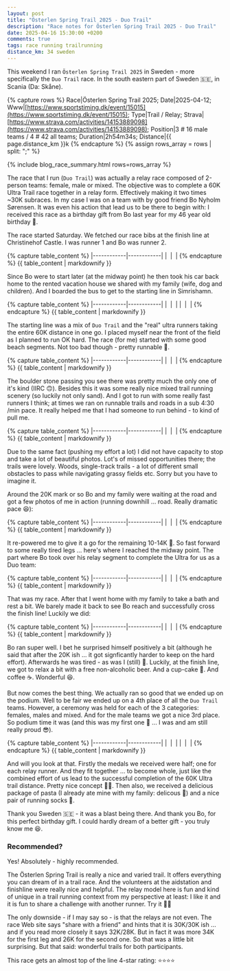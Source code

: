 ```yaml
---
layout: post
title: "Österlen Spring Trail 2025 - Duo Trail"
description: "Race notes for Österlen Spring Trail 2025 - Duo Trail"
date: 2025-04-16 15:30:00 +0200
comments: true
tags: race running trailrunning
distance_km: 34 sweden
---
```


This weekend I ran `Österlen Spring Trail 2025` in Sweden - more specifically the `Duo Trail` race. In the south eastern part of Sweden 🇸🇪, in Scania (Da: Skåne).

{% capture rows %}
Race|Österlen Spring Trail 2025;
Date|2025-04-12;
Www|[https://www.sportstiming.dk/event/15015](https://www.sportstiming.dk/event/15015);
Type|Trail / Relay;
Strava|[https://www.strava.com/activities/14153889098](https://www.strava.com/activities/14153889098);
Position|3 # 16 male teams / 4 # 42 all teams;
Duration|2h54m34s;
Distance|{{ page.distance_km }}k
{% endcapture %}
{% assign rows_array = rows | split: ";" %}

{% include blog_race_summary.html rows=rows_array %}

The race that I run (`Duo Trail`) was actually a relay race composed of 2-person teams: female, male or mixed. The objective was to complete a 60K Ultra Trail race together in a relay form. Effectively making it two times ~30K subraces. In my case I was on a team with by good friend Bo Nyholm Sørensen. It was even his action that lead us to be there to begin with: I received this race as a birthday gift from Bo last year for my 46 year old birthday 🥳.

The race started Saturday. We fetched our race bibs at the finish line at Christinehof Castle. I was runner 1 and Bo was runner 2.

{% capture table_content %}
|------------|------------|
| <img src="/img_running/2025-04-16/IMG_3211.jpg" alt="" class="w-100 pl-2 pr-2" style="max-width: 350px" /> | <img src="/img_running/2025-04-16/IMG_3216.jpg" alt="" class="w-100 pl-2 pr-2" style="max-width: 350px" /> |
{% endcapture %}
{{ table_content | markdownify }}

Since Bo were to start later (at the midway point) he then took his car back home to the rented vacation house we shared with my family (wife, dog and children). And I boarded the bus to get to the starting line in Simrishamn.

{% capture table_content %}
|------------|------------|
| <img src="/img_running/2025-04-16/IMG_3217.jpg" alt="" class="w-100 pl-2 pr-2" style="max-width: 350px" /> | <img src="/img_running/2025-04-16/IMG_3222.jpg" alt="" class="w-100 pl-2 pr-2" style="max-width: 350px" /> |
| <img src="/img_running/2025-04-16/IMG_3224.jpg" alt="" class="w-100 pl-2 pr-2" style="max-width: 350px" /> | <img src="/img_running/2025-04-16/IMG_3226.jpg" alt="" class="w-100 pl-2 pr-2" style="max-width: 350px" /> |
{% endcapture %}
{{ table_content | markdownify }}

The starting line was a mix of `Duo Trail` and the "real" ultra runners taking the entire 60K distance in one go. I placed myself near the front of the field as I planned to run OK hard. The race (for me) started with some good beach segments. Not too bad though - pretty runnable 🤩.

{% capture table_content %}
|------------|------------|
| <img src="/img_running/2025-04-16/IMG_3230.jpg" alt="" class="w-100 pl-2 pr-2" style="max-width: 350px" /> | <img src="/img_running/2025-04-16/IMG_3232.jpg" alt="" class="w-100 pl-2 pr-2" style="max-width: 350px" /> |
{% endcapture %}
{{ table_content | markdownify }}

The boulder stone passing you see there was pretty much the only one of it's kind (IIRC 🙃). Besides this it was some really nice mixed trail running scenery (so luckily not only sand). And I got to run with some really fast runners I think; at times we ran on runnable trails and roads in a sub 4:30 /min pace. It really helped me that I had someone to run behind - to kind of pull me.

{% capture table_content %}
|------------|------------|
| <img src="/img_running/2025-04-16/IMG_3237.jpg" alt="" class="w-100 pl-2 pr-2" style="max-width: 350px" /> | <img src="/img_running/2025-04-16/IMG_3238.jpg" alt="" class="w-100 pl-2 pr-2" style="max-width: 350px" /> |
{% endcapture %}
{{ table_content | markdownify }}

Due to the same fact (pushing my effort a lot) I did not have capacity to stop and take a lot of beautiful photos. Lot's of missed opportunities there; the trails were lovely. Woods, single-track trails - a lot of different small obstacles to pass while navigating grassy fields etc. Sorry but you have to imagine it.

Around the 20K mark or so Bo and my family were waiting at the road and got a few photos of me in action (running downhill ... road. Really dramatic pace 😆):

{% capture table_content %}
|------------|------------|
| <img src="/img_running/2025-04-16/IMG_0080.jpg" alt="" class="w-100 pl-2 pr-2" style="max-width: 350px" /> | <img src="/img_running/2025-04-16/IMG_0081.jpg" alt="" class="w-100 pl-2 pr-2" style="max-width: 350px" /> |
{% endcapture %}
{{ table_content | markdownify }}

It re-powered me to give it a go for the remaining 10-14K 🤩. So fast forward to some really tired legs ... here's where I reached the midway point. The part where Bo took over his relay segment to complete the Ultra for us as a Duo team:

{% capture table_content %}
|------------|------------|
| <img src="/img_running/2025-04-16/IMG_0085.jpg" alt="" class="w-100 pl-2 pr-2" style="max-width: 350px" /> | <img src="/img_running/2025-04-16/IMG_3241.jpg" alt="" class="w-100 pl-2 pr-2" style="max-width: 350px" /> |
{% endcapture %}
{{ table_content | markdownify }}

That was my race. After that I went home with my family to take a bath and rest a bit. We barely made it back to see Bo reach and successfully cross the finish line! Luckily we did:

{% capture table_content %}
|------------|------------|
| <img src="/img_running/2025-04-16/IMG_5895.jpg" alt="" class="w-100 pl-2 pr-2" style="max-width: 350px" /> | <img src="/img_running/2025-04-16/IMG_3252.jpg" alt="" class="w-100 pl-2 pr-2" style="max-width: 350px" /> |
{% endcapture %}
{{ table_content | markdownify }}

Bo ran super well. I bet he surprised himself positively a bit (although he said that after the 20K ish ... it got signficantly harder to keep on the hard effort). Afterwards he was tired - as was I (still) 🤣. Luckily, at the finish line, we got to relax a bit with a free non-alcoholic beer. And a cup-cake 🧁. And coffee ☕️. Wonderful 😆.

But now comes the best thing. We actually ran so good that we ended up on the podium. Well to be fair we ended up on a 4th place of all the `Duo Trail` teams. However, a ceremony was held for each of the 3 categories: females, males and mixed. And for the male teams we got a nice 3rd place. So podium time it was (and this was my first one 🤩 ... I was and am still really proud 😎).

{% capture table_content %}
|------------|------------|
| <img src="/img_running/2025-04-16/IMG_0093.jpg" alt="" class="w-100 pl-2 pr-2" style="max-width: 350px" /> | <img src="/img_running/2025-04-16/IMG_0098.jpg" alt="" class="w-100 pl-2 pr-2" style="max-width: 350px" /> |
| <img src="/img_running/2025-04-16/IMG_3257.jpg" alt="" class="w-100 pl-2 pr-2" style="max-width: 350px" /> | <img src="/img_running/2025-04-16/IMG_3278.jpg" alt="" class="w-100 pl-2 pr-2" style="max-width: 350px" /> |
{% endcapture %}
{{ table_content | markdownify }}

And will you look at that. Firstly the medals we received were half; one for each relay runner. And they fit together ... to become whole, just like the combined effort of us lead to the successful completion of the 60K Ultra trail distance. Pretty nice concept 👍🏻. Then also, we received a delicious package of pasta (I already ate mine with my family: delicous 🤤) and a nice pair of running socks 🥳. 

Thank you Sweden 🇸🇪 - it was a blast being there. And thank you Bo, for this perfect birthday gift. I could hardly dream of a better gift - you truly know me 😆.

### Recommended?
Yes! Absolutely - highly recommended. 

The Österlen Spring Trail is really a nice and varied trail. It offers everything you can dream of in a trail race. And the volunteers at the aidstation and finishline were really nice and helpful. The relay model here is fun and kind of unique in a trail running context from my perspective at least: I like it and it is fun to share a challenge with another runner. Try it 👍🏻 

The only downside - if I may say so - is that the relays are not even. The race Web site says "share with a friend" and hints that it is 30K/30K ish ... and if you read more closely it says 32K/28K. But in fact it was more 34K for the first leg and 26K for the second one. So that was a little bit surprising. But that said: wonderful trails for both participants.

This race gets an almost top of the line 4-star rating: ⭐️⭐️⭐️⭐️
